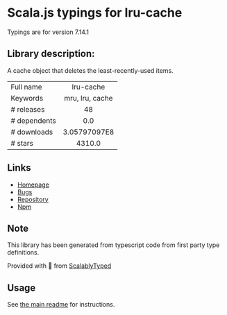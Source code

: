 
# Scala.js typings for lru-cache

Typings are for version 7.14.1

## Library description:
A cache object that deletes the least-recently-used items.

|                    |                 |
| ------------------ | :-------------: |
| Full name          | lru-cache |
| Keywords           | mru, lru, cache |
| # releases         | 48 |
| # dependents       | 0.0 |
| # downloads        | 3.05797097E8 |
| # stars            | 4310.0 |

## Links
- [Homepage](https://github.com/isaacs/node-lru-cache#readme)
- [Bugs](https://github.com/isaacs/node-lru-cache/issues)
- [Repository](https://github.com/isaacs/node-lru-cache)
- [Npm](https://www.npmjs.com/package/lru-cache)
    


## Note
This library has been generated from typescript code from first party type definitions.

Provided with :purple_heart: from [ScalablyTyped](https://github.com/oyvindberg/ScalablyTyped)

## Usage
See [the main readme](../../readme.md) for instructions.


